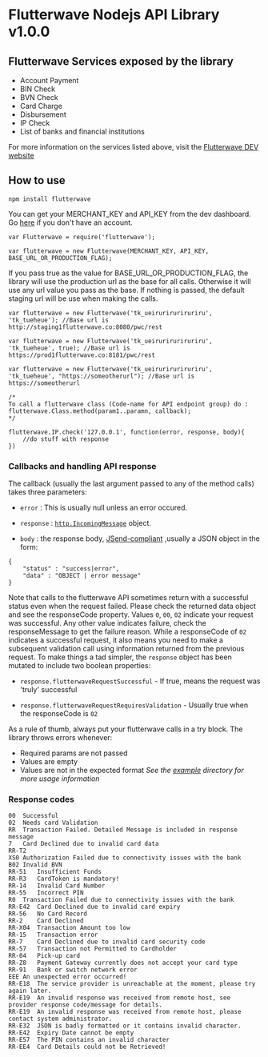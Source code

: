# Flutterwave Nodejs API Library v1.0.0

## Flutterwave Services exposed by the library

- Account Payment
- BIN Check
- BVN Check
- Card Charge
- Disbursement
- IP Check
- List of banks and financial institutions

For more information on the services listed above, visit the [Flutterwave DEV website](http://www.flutterwave.com/#/api?_k=iqvjlk)

## How to use

`npm install flutterwave`


 You can get your MERCHANT_KEY and API_KEY from the dev dashboard. Go [here](https://www.flutterwavedev.com/signup/) if you don't have an account.

 
```
var Flutterwave = require('flutterwave');

var flutterwave = new Flutterwave(MERCHANT_KEY, API_KEY, BASE_URL_OR_PRODUCTION_FLAG);
```

If you pass true as the value for BASE_URL_OR_PRODUCTION_FLAG, the library will use the production url as the base for all calls. Otherwise it will use any url value you pass as the base. 
If nothing is passed, the default staging url will be use when making the calls.

```
var flutterwave = new Flutterwave('tk_ueiruriruriruriru', 'tk_tueheue'); //Base url is http://staging1flutterwave.co:8080/pwc/rest

var flutterwave = new Flutterwave('tk_ueiruriruriruriru', 'tk_tueheue', true); //Base url is https://prod1flutterwave.co:8181/pwc/rest

var flutterwave = new Flutterwave('tk_ueiruriruriruriru', 'tk_tueheue', "https://someotherurl"); //Base url is https://someotherurl
```

```
/*
To call a flutterwave class (Code-name for API endpoint group) do :
flutterwave.Class.method(param1..paramn, callback);
*/

flutterwave.IP.check('127.0.0.1', function(error, response, body){
	//do stuff with response
})
```

### Callbacks and handling API response

The callback (usually the last argument passed to any of the method calls) takes three parameters:

* `error` : This is usually null unless an error occured.

* `response` : [`http.IncomingMessage`](http://nodejs.org/api/http.html#http_class_http_clientrequest) object. 

* `body` : the response body, [JSend-compliant](https://labs.omniti.com/labs/jsend) ,usually a JSON object in the form:
```
{
	"status" : "success|error",
	"data" : "OBJECT | error message"
}
```

Note that calls to the flutterwave API sometimes return with a successful status even when the request failed. Please check the returned data object and see the responseCode property. Values `0`, `00`, `02` indicate your request was successful. Any other value indicates failure, check the responseMessage to get the failure reason. While a responseCode of `02` indicates a successful request, it also means you need to make a subsequent validation call using information returned from the previous request. To make things a tad simpler, the `response` object has been mutated to include two boolean properties:

* `response.flutterwaveRequestSuccessful` - If true, means the request was 'truly' successful 

* `response.flutterwaveRequestRequiresValidation` - Usually true when the responseCode is `02`

As a rule of thumb, always put your flutterwave calls in a try block. The library throws errors whenever:
* Required params are not passed
* Values are empty
* Values are not in the expected format
_See the [example](https://github.com/Flutterwave/flutterwave-node/tree/master/examples) directory for more usage information_

### Response codes
```
00  Successful
02  Needs card Validation
RR  Transaction Failed. Detailed Message is included in response message
7   Card Declined due to invalid card data
RR-T2   
XS0 Authorization Failed due to connectivity issues with the bank
B02 Invalid BVN
RR-51   Insufficient Funds
RR-R3   CardToken is mandatory!
RR-14   Invalid Card Number
RR-55   Incorrect PIN
R0  Transaction Failed due to connectivity issues with the bank
RR-E42  Card Declined due to invalid card expiry
RR-56   No Card Record
RR-2    Card Declined
RR-X04  Transaction Amount too low
RR-15   Transaction error
RR-7    Card Declined due to invalid card security code
RR-57   Transaction not Permitted to Cardholder
RR-04   Pick-up card
RR-Z8   Payment Gateway currently does not accept your card type
RR-91   Bank or switch network error
EEE An unexpected error occurred!
RR-E18  The service provider is unreachable at the moment, please try again later.
RR-E19  An invalid response was received from remote host, see provider response code/message for details.
RR-E19  An invalid response was received from remote host, please contact system administrator.
RR-E32  JSON is badly formatted or it contains invalid character.
RR-E42  Expiry Date cannot be empty
RR-E57  The PIN contains an invalid character
RR-EE4  Card Details could not be Retrieved!
```